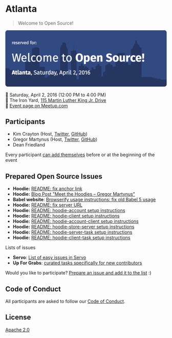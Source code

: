 # Atlanta

> Welcome to Open Source!

![Event Banner](/assets/banner.png)

📅 Saturday, April 2, 2016 (12:00 PM to 4:00 PM)  
📍 The Iron Yard, [115 Martin Luther King Jr.   Drive](https://maps.google.com/maps?f=q&hl=en&q=115+Martin+Luther+King+Jr.+Drive%2C+Atlanta%2C+GA%2C+us)  
🎫 [Event page on Meetup.com](http://www.meetup.com/Jr-Dev-Mentoring/events/228951389)  

## Participants

- Kim Crayton (Host, [Twitter](https://twitter.com/KimCrayton1), [GitHub](https://github.com/kmcrayton7))
- Gregor Martynus (Host, [Twitter](https://twitter.com/gr2m), [GitHub](https://github.com/gr2m))
- Dean Friedland

Every participant [can add themselves](https://github.com/welcome-to-open-source/atlanta/issues/1) before or at the beginning of the event

## Prepared Open Source Issues

- **Hoodie:** [README: fix anchor link](https://github.com/hoodiehq/hoodie-server-account/issues/120)
- **Hoodie:** [Blog Post "Meet the Hoodies – Gregor Martynus"](https://github.com/hoodiehq/editorial/issues/74)
- **Babel website**: [Browserify usage instructions: fix old Babel 5 usage](https://github.com/babel/babel.github.io/issues/754)
- **Hoodie:** [README: fix server URL](https://github.com/hoodiehq/hoodie-account/issues/4)
- **Hoodie:** [README: hoodie-account setup instructions](https://github.com/hoodiehq/hoodie-account/issues/5)
- **Hoodie:** [README: hoodie-client setup instructions](https://github.com/hoodiehq/hoodie-client/issues/68)
- **Hoodie:** [README: hoodie-account-client setup instructions](https://github.com/hoodiehq/hoodie-account-client/issues/88)
- **Hoodie:** [README: hoodie-store-server setup instructions](https://github.com/hoodiehq/hoodie-store-server/issues/36)
- **Hoodie:** [README: hoodie-server-task setup instructions](https://github.com/hoodiehq/hoodie-server-task/issues/21)
- **Hoodie:** [README: hoodie-client-task setup instructions](https://github.com/hoodiehq/hoodie-client-task/issues/26)

Lists of issues

- **Servo**: [List of easy issues in Servo](https://starters.servo.org/)
- **Up For Grabs**: [curated tasks specifically for new contributors](http://up-for-grabs.net/#/)

Would you like to participate? [Prepare an issue and add it to the list](https://github.com/welcome-to-open-source/atlanta/issues/2) :)

## Code of Conduct

All participants are asked to follow our [Code of Conduct](http://hood.ie/code-of-conduct).

## License

[Apache 2.0](http://www.apache.org/licenses/LICENSE-2.0)
